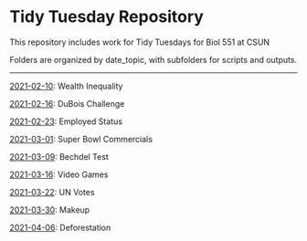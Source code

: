 # Tidy Tuesday Repository

This repository includes work for Tidy Tuesdays for Biol 551 at CSUN

Folders are organized by date_topic, with subfolders for scripts and outputs.

***

[2021-02-10](https://github.com/emwilson243/TidyTuesday/tree/main/20210210_wealthinequality): Wealth Inequality

[2021-02-16](https://github.com/emwilson243/TidyTuesday/tree/main/20210216_dubois): DuBois Challenge

[2021-02-23](https://github.com/emwilson243/TidyTuesday/tree/main/20210223_employedstatus): Employed Status

[2021-03-01](https://github.com/emwilson243/TidyTuesday/tree/main/20210301_superbowl): Super Bowl Commercials

[2021-03-09](https://github.com/emwilson243/TidyTuesday/tree/main/20210309_bechdeltest): Bechdel Test

[2021-03-16](https://github.com/emwilson243/TidyTuesday/tree/main/20210316_games): Video Games

[2021-03-22](https://github.com/emwilson243/TidyTuesday/tree/main/20210322_votes): UN Votes

[2021-03-30](https://github.com/emwilson243/TidyTuesday/tree/main/20210330_makeup): Makeup

[2021-04-06](https://github.com/emwilson243/TidyTuesday/tree/main/20210406_deforestation): Deforestation
